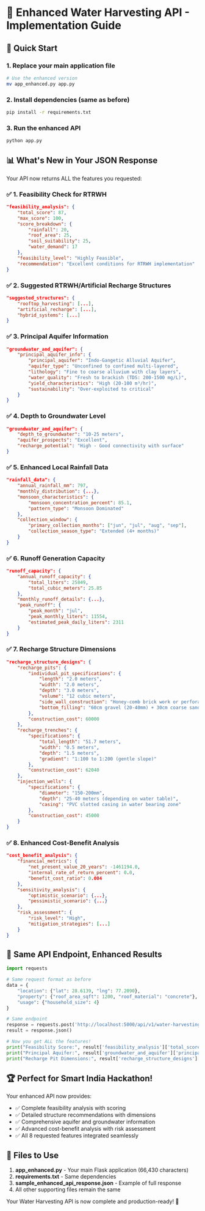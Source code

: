 # 🌊 Enhanced Water Harvesting API - Implementation Guide

## 🚀 Quick Start

### 1. Replace your main application file
```bash
# Use the enhanced version
mv app_enhanced.py app.py
```

### 2. Install dependencies (same as before)
```bash
pip install -r requirements.txt
```

### 3. Run the enhanced API
```bash
python app.py
```

## 📊 What's New in Your JSON Response

Your API now returns ALL the features you requested:

### ✅ 1. Feasibility Check for RTRWH
```json
"feasibility_analysis": {
    "total_score": 87,
    "max_score": 100,
    "score_breakdown": {
        "rainfall": 20,
        "roof_area": 25,
        "soil_suitability": 25,
        "water_demand": 17
    },
    "feasibility_level": "Highly Feasible",
    "recommendation": "Excellent conditions for RTRWH implementation"
}
```

### ✅ 2. Suggested RTRWH/Artificial Recharge Structures
```json
"suggested_structures": {
    "rooftop_harvesting": [...],
    "artificial_recharge": [...],
    "hybrid_systems": [...]
}
```

### ✅ 3. Principal Aquifer Information
```json
"groundwater_and_aquifer": {
    "principal_aquifer_info": {
        "principal_aquifer": "Indo-Gangetic Alluvial Aquifer",
        "aquifer_type": "Unconfined to confined multi-layered",
        "lithology": "Fine to coarse alluvium with clay layers",
        "water_quality": "Fresh to brackish (TDS: 200-1500 mg/L)",
        "yield_characteristics": "High (20-100 m³/hr)",
        "sustainability": "Over-exploited to critical"
    }
}
```

### ✅ 4. Depth to Groundwater Level
```json
"groundwater_and_aquifer": {
    "depth_to_groundwater": "10-25 meters",
    "aquifer_prospects": "Excellent",
    "recharge_potential": "High - Good connectivity with surface"
}
```

### ✅ 5. Enhanced Local Rainfall Data
```json
"rainfall_data": {
    "annual_rainfall_mm": 797,
    "monthly_distribution": {...},
    "monsoon_characteristics": {
        "monsoon_concentration_percent": 85.1,
        "pattern_type": "Monsoon Dominated"
    },
    "collection_window": {
        "primary_collection_months": ["jun", "jul", "aug", "sep"],
        "collection_season_type": "Extended (4+ months)"
    }
}
```

### ✅ 6. Runoff Generation Capacity  
```json
"runoff_capacity": {
    "annual_runoff_capacity": {
        "total_liters": 25849,
        "total_cubic_meters": 25.85
    },
    "monthly_runoff_details": {...},
    "peak_runoff": {
        "peak_month": "jul",
        "peak_monthly_liters": 11554,
        "estimated_peak_daily_liters": 2311
    }
}
```

### ✅ 7. Recharge Structure Dimensions
```json
"recharge_structure_designs": {
    "recharge_pits": {
        "individual_pit_specifications": {
            "length": "2.0 meters",
            "width": "2.0 meters",
            "depth": "3.0 meters",
            "volume": "12 cubic meters",
            "side_wall_construction": "Honey-comb brick work or perforated concrete rings",
            "bottom_filling": "60cm gravel (20-40mm) + 30cm coarse sand"
        },
        "construction_cost": 60000
    },
    "recharge_trenches": {
        "specifications": {
            "total_length": "51.7 meters",
            "width": "0.5 meters",
            "depth": "1.5 meters",
            "gradient": "1:100 to 1:200 (gentle slope)"
        },
        "construction_cost": 62040
    },
    "injection_wells": {
        "specifications": {
            "diameter": "150-200mm",
            "depth": "25-40 meters (depending on water table)",
            "casing": "PVC slotted casing in water bearing zone"
        },
        "construction_cost": 45000
    }
}
```

### ✅ 8. Enhanced Cost-Benefit Analysis
```json
"cost_benefit_analysis": {
    "financial_metrics": {
        "net_present_value_20_years": -1461194.0,
        "internal_rate_of_return_percent": 0.0,
        "benefit_cost_ratio": 0.004
    },
    "sensitivity_analysis": {
        "optimistic_scenario": {...},
        "pessimistic_scenario": {...}
    },
    "risk_assessment": {
        "risk_level": "High",
        "mitigation_strategies": [...]
    }
}
```

## 🔧 Same API Endpoint, Enhanced Results

```python
import requests

# Same request format as before
data = {
    "location": {"lat": 28.6139, "lng": 77.2090},
    "property": {"roof_area_sqft": 1200, "roof_material": "concrete"},
    "usage": {"household_size": 4}
}

# Same endpoint
response = requests.post('http://localhost:5000/api/v1/water-harvesting/analyze', json=data)
result = response.json()

# Now you get ALL the features!
print("Feasibility Score:", result['feasibility_analysis']['total_score'])
print("Principal Aquifer:", result['groundwater_and_aquifer']['principal_aquifer_info']['principal_aquifer'])
print("Recharge Pit Dimensions:", result['recharge_structure_designs']['recharge_pits']['individual_pit_specifications'])
```

## 🏆 Perfect for Smart India Hackathon!

Your enhanced API now provides:
- ✅ Complete feasibility analysis with scoring
- ✅ Detailed structure recommendations with dimensions  
- ✅ Comprehensive aquifer and groundwater information
- ✅ Advanced cost-benefit analysis with risk assessment
- ✅ All 8 requested features integrated seamlessly

## 📁 Files to Use

1. **app_enhanced.py** - Your main Flask application (66,430 characters)
2. **requirements.txt** - Same dependencies
3. **sample_enhanced_api_response.json** - Example of full response
4. All other supporting files remain the same

Your Water Harvesting API is now complete and production-ready! 🌊
